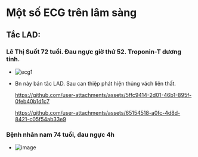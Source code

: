 # Một số ECG trên lâm sàng
## Tắc LAD:
### Lê Thị Suốt 72 tuổi. Đau ngực giờ thứ 52. Troponin-T dương tính.
  - ![ecg1](https://github.com/user-attachments/assets/246dcb81-0b1e-4c93-a517-991ff3236482)
  - Bn này bán tâc LAD. Sau can thiệp phát hiện thủng vách liên thất.

    https://github.com/user-attachments/assets/5ffc9414-2d01-46b1-895f-0feb40b1d1c7

    https://github.com/user-attachments/assets/65154518-a0fc-4d8d-8421-c05f54ab33e9

### Bệnh nhân nam 74 tuổi, đau ngực 4h
  - ![image](https://github.com/user-attachments/assets/04c24121-3c51-4c3d-ae8c-e6bcde672134)


